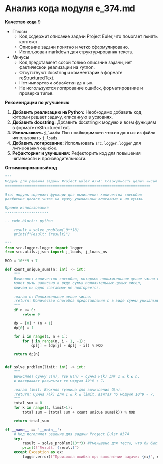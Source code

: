 # Анализ кода модуля e_374.md

**Качество кода**
9
-  Плюсы
    - Код содержит описание задачи Project Euler, что помогает понять контекст.
    - Описание задачи понятно и четко сформулировано.
    - Использован markdown для структурирования текста.
-  Минусы
    - Код представляет собой только описание задачи, нет фактической реализации на Python.
    - Отсутствуют docstring и комментарии в формате reStructuredText.
    - Нет импортов и обработки данных.
    - Не используются логирование ошибок, форматирование и проверка типов.

**Рекомендации по улучшению**

1.  **Добавить реализацию на Python:** Необходимо добавить код, который решает задачу, описанную в условиях.
2.  **Добавить docstring:** Добавить docstring к модулю и всем функциям в формате reStructuredText.
3.  **Использовать `j_loads`:** При необходимости чтения данных из файла использовать `j_loads`.
4.  **Добавить логирование:**  Использовать `src.logger.logger` для логирования ошибок.
5.  **Рефакторинг и улучшения:** Рефакторить код для повышения читаемости и производительности.

**Оптимизированный код**

```python
"""
Модуль для решения задачи Project Euler #374: Совокупность целых чисел
===================================================================

Этот модуль содержит функции для вычисления количества способов
разбиения целого числа на сумму уникальных слагаемых и их суммы.

Пример использования
--------------------

.. code-block:: python

    result = solve_problem(10**18)
    print(f"Result: {result}")

"""
from src.logger.logger import logger
from src.utils.jjson import j_loads, j_loads_ns

MOD = 10**9 + 7

def count_unique_sums(n: int) -> int:
    """
    Вычисляет количество способов, которыми положительное целое число n
    может быть записано в виде суммы положительных целых чисел,
    причем ни одно слагаемое не повторяется.

    :param n: Положительное целое число.
    :return: Количество способов представления n в виде суммы уникальных чисел.
    """
    if n <= 0:
        return 0

    dp = [0] * (n + 1)
    dp[0] = 1

    for i in range(1, n + 1):
        for j in range(n, i - 1, -1):
            dp[j] = (dp[j] + dp[j - i]) % MOD

    return dp[n]


def solve_problem(limit: int) -> int:
    """
    Вычисляет сумму G(n), где G(n) — сумма F(k) для 1 ≤ k ≤ n,
    и возвращает результат по модулю 10^9 + 7.

    :param limit: Верхняя граница для вычисления G(n).
    :return: Сумма F(k) для 1 ≤ k ≤ limit, взятая по модулю 10^9 + 7.
    """
    total_sum = 0
    for k in range(1, limit+1):
        total_sum = (total_sum + count_unique_sums(k)) % MOD

    return total_sum

if __name__ == '__main__':
    # Код исполняет решение для задачи Project Euler #374
    try:
        result = solve_problem(10**3) #Уменьшено для теста, что бы быстрее проходило
        print(f"Result: {result}")
    except Exception as ex:
        logger.error(f"Произошла ошибка при выполнении задачи: {ex}", exc_info=True)
```